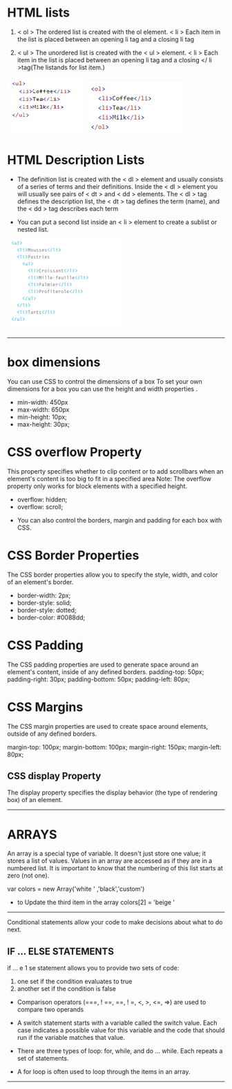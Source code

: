 # HTML lists 

1. < ol > The ordered list is created with the ol element.
< li > Each item in the list is placed between an opening li tag and a closing li tag

2. < ul > The unordered list is created with the < ul > element.
< li > Each item in the list is placed between an opening li tag and a closing </ li >tag(The listands for list item.)

![ul](images/Untitled.png)
![ol](images/orderlist.png)

# HTML Description Lists

* The definition list is created with the < dl > element and usually consists of a series of terms and their definitions.
Inside the < dl > element you will usually see pairs of < dt > and < dd > elements.
The < dl > tag defines the description list, the < dt > tag defines the term (name), and the < dd > tag describes each term

* You can put a second list inside an < li > element to create a sublist or nested list.

![ol](images/nestedlist.png)



************************************************
# box dimensions

You can use CSS to control the dimensions of a box To set your own dimensions for a box you can use the height and width properties .

- min-width: 450px
- max-width: 650px
- min-height: 10px;
- max-height: 30px;

# CSS overflow Property

This property specifies whether to clip content or to add scrollbars when an element's content is too big to fit in a specified area
Note: The overflow property only works for block elements with a specified height.

- overflow: hidden;
- overflow: scroll;

* You can also control the borders, margin and padding for each box with CSS.

# CSS Border Properties

The CSS border properties allow you to specify the style, width, and color of an element's border.
- border-width: 2px;
- border-style: solid;
- border-style: dotted;
- border-color: #0088dd;

# CSS Padding

The CSS padding properties are used to generate space around an element's content, inside of any defined borders. 
padding-top: 50px;
padding-right: 30px;
padding-bottom: 50px;
padding-left: 80px;

# CSS Margins

The CSS margin properties are used to create space around elements, outside of any defined borders.

margin-top: 100px;
margin-bottom: 100px;
margin-right: 150px;
margin-left: 80px;

## CSS display Property

The display property specifies the display behavior (the type of rendering box) of an element.

***********************************************


# ARRAYS 

An array is a special type of variable. It doesn't just store one value; it stores a list of values. 
Values in an array are accessed as if they are in a numbered list. It is important to know that the numbering of this list starts at zero (not one).

var colors = new Array('white ' ,'black','custom')
* to  Update the third item in the array
colors[2] = 'beige ' 

*************************************

Conditional statements allow your code to make decisions about what to do next. 

## IF ... ELSE STATEMENTS  
if ... e 1 se statement allows you to provide two sets of code:

1. one set if the condition evaluates to true
2. another set if the condition is false 

* Comparison operators (===, ! ==, ==, ! =, <, >, <=, =>) are used to compare two operands

* A switch statement starts with a variable called the switch value. Each case indicates a possible value for this variable and the
code that should run if the variable matches that value. 

* There are three types of loop: for, while, and do ... while. Each repeats a set of statements. 
* A for loop is often used to loop through the items in an array.

*************************************************************************** 
